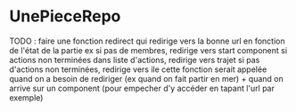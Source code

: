# UnePieceRepo
TODO : faire une fonction redirect qui redirige vers la bonne url en fonction de l'état de la partie 
    ex si pas de membres, redirige vers start component
    si actions non terminées dans liste d'actions, redirige vers trajet
    si pas d'actions non terminées, redirige vers ile
cette fonction serait appelée quand on a besoin de rediriger (ex quand on fait partir en mer) + quand on arrive sur un component (pour empecher d'y accéder en tapant l'url par exemple)